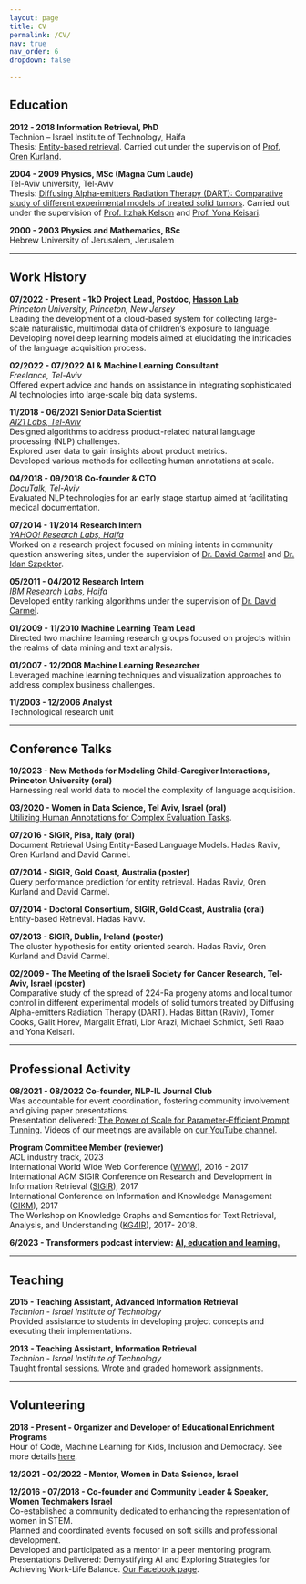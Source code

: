 ```yaml
---
layout: page
title: CV
permalink: /CV/
nav: true
nav_order: 6
dropdown: false

---
```


## **Education**

**2012 - 2018 Information Retrieval, PhD**
<br>Technion – Israel Institute of Technology, Haifa
<br>Thesis: <a href="/al-folio/assets/pdf/HadasRavivThesisPhD.pdf">Entity-based retrieval</a>. Carried out under the supervision of [Prof. Oren Kurland](https://iew3.technion.ac.il/~kurland/). 

**2004 - 2009 Physics, MSc (Magna Cum Laude)**
<br>Tel-Aviv university, Tel-Aviv
<br>Thesis: <a href="/al-folio/assets/pdf/MScThesis.pdf">Diffusing Alpha-emitters Radiation Therapy (DART): Comparative study of different experimental models of treated solid tumors</a>. Carried out under the supervision of [Prof. Itzhak Kelson](https://english.tau.ac.il/profile/kelson) and [Prof. Yona Keisari](https://english.tau.ac.il/profile/ykeisari).

**2000 - 2003 Physics and Mathematics, BSc**
<br>Hebrew University of Jerusalem, Jerusalem


***

## **Work History**

**07/2022 - Present - 1kD Project Lead, Postdoc, [Hasson Lab](https://hassonlab.princeton.edu/)**
<br>_Princeton University, Princeton, New Jersey_
<br>Leading the development of a cloud-based system for collecting large-scale naturalistic, multimodal data of children’s exposure to language.
<br>Developing novel deep learning models aimed at elucidating the intricacies of the language acquisition process.

**02/2022 - 07/2022 AI & Machine Learning Consultant**
<br>_Freelance, Tel-Aviv_
<br>Offered expert advice and hands on assistance in integrating sophisticated AI technologies into large-scale big data systems.

**11/2018 - 06/2021 Senior Data Scientist**
<br> _[AI21 Labs, Tel-Aviv](https://www.ai21.com/)_
<br>Designed algorithms to address product-related natural language processing (NLP) challenges.
<br>Explored user data to gain insights about product metrics.
<br>Developed various methods for collecting human annotations at scale.

**04/2018 - 09/2018 Co-founder & CTO**
<br>_DocuTalk, Tel-Aviv_
<br>Evaluated NLP technologies for an early stage startup aimed at facilitating medical documentation.

**07/2014 - 11/2014 Research Intern**
<br>_[YAHOO! Research Labs, Haifa](https://research.yahoo.com/)_
<br>Worked on a research project focused on mining intents in community question answering sites, under the supervision of [Dr. David Carmel](https://davidcarmel.org/about/) and [Dr. Idan 
Szpektor](https://scholar.google.co.il/citations?user=XI2CP68AAAAJ&hl=en).

**05/2011 - 04/2012 Research Intern**
<br>_[IBM Research Labs, Haifa](https://research.ibm.com/labs/haifa/)_
<br>Developed entity ranking algorithms under the supervision of [Dr. David Carmel](https://davidcarmel.org/about/). 

**01/2009 - 11/2010 Machine Learning Team Lead**
<br>Directed two machine learning research groups focused on projects within the realms of data mining and text analysis.

**01/2007 - 12/2008 Machine Learning Researcher**
<br>Leveraged machine learning techniques and visualization approaches to address complex business challenges.

**11/2003 - 12/2006 Analyst**
<br>Technological research unit

***

## **Conference Talks**

**10/2023 - New Methods for Modeling Child-Caregiver Interactions, Princeton University (oral)**
<br>Harnessing real world data to model the complexity of language acquisition.

**03/2020 - Women in Data Science, Tel Aviv, Israel (oral)**
<br>[Utilizing Human Annotations for Complex Evaluation Tasks](https://www.youtube.com/watch?v=QL8O-5MGqmM).

**07/2016 - SIGIR, Pisa, Italy (oral)**
<br>Document Retrieval Using Entity-Based Language Models. Hadas Raviv, Oren Kurland and David Carmel.

**07/2014 - SIGIR, Gold Coast, Australia (poster)**
<br>Query performance prediction for entity retrieval. Hadas Raviv, Oren Kurland and David Carmel.

**07/2014 - Doctoral Consortium, SIGIR, Gold Coast, Australia (oral)**
<br>Entity-based Retrieval. Hadas Raviv.

**07/2013 - SIGIR, Dublin, Ireland (poster)**
<br>The cluster hypothesis for entity oriented search. Hadas Raviv, Oren Kurland and David Carmel.

**02/2009 - The Meeting of the Israeli Society for Cancer Research, Tel- Aviv, Israel (poster)**
<br>Comparative study of the spread of 224-Ra progeny atoms and local tumor control in different experimental models of solid tumors treated by Diffusing Alpha-emitters Radiation Therapy (DART). Hadas Bittan (Raviv), Tomer Cooks, Galit 
Horev, Margalit Efrati, Lior Arazi, Michael Schmidt, Sefi Raab and Yona Keisari.

***

## **Professional Activity**

**08/2021 - 08/2022 Co-founder, NLP-IL Journal Club**
<br>Was accountable for event coordination, fostering community involvement and giving paper presentations.
<br>Presentation delivered: [The Power of Scale for Parameter-Efficient Prompt Tunning](https://www.youtube.com/watch?v=AWwW6ozoc0c&list=PLN5QgHTG8IMIK1UtoBMEg5ZX6pWkfw-U-&index=17). Videos of our meetings are available on [our YouTube 
channel](https://www.youtube.com/channel/UCXfXbnzKRgiZcTgnTK1uiqg).

**Program Committee Member (reviewer)**
<br>ACL industry track, 2023
<br>International World Wide Web Conference ([WWW](http://www.wikicfp.com/cfp/program?id=3182&s=WWW&f=International%20World%20Wide%20Web%20Conferences)), 2016 - 2017
<br>International ACM SIGIR Conference on Research and Development in Information Retrieval ([SIGIR](http://sigir.org/sigir2017/)), 2017
<br>International Conference on Information and Knowledge Management ([CIKM](http://www.cikmconference.org/CIKM2017/)), 2017
<br>The Workshop on Knowledge Graphs and Semantics for Text Retrieval, Analysis, and Understanding ([KG4IR](https://kg4ir.github.io/)), 2017- 2018.

**6/2023 - Transformers podcast interview: [AI, education and learning.](https://www.youtube.com/watch?v=9e8DX2_J3bM)**

***

## **Teaching**

**2015 - Teaching Assistant, Advanced Information Retrieval** 
<br>_Technion - Israel Institute of Technology_
<br>Provided assistance to students in developing project concepts and executing their implementations.

**2013 - Teaching Assistant, Information Retrieval**
<br>_Technion - Israel Institute of Technology_
<br>Taught frontal sessions. Wrote and graded homework assignments.

***

## **Volunteering**

**2018 - Present - Organizer and Developer of Educational Enrichment Programs**
<br>Hour of Code, Machine Learning for Kids, Inclusion and Democracy. See more details [here](https://hadas.github.io/al-folio/projects/). 

**12/2021 - 02/2022 - Mentor, Women in Data Science, Israel**

**12/2016 - 07/2018 - Co-founder and Community Leader & Speaker, Women Techmakers Israel**
<br>Co-established a community dedicated to enhancing the representation of women in STEM. 
<br>Planned and coordinated events focused on soft skills and professional development.
<br>Developed and participated as a mentor in a peer mentoring program.
<br>Presentations Delivered: Demystifying AI and Exploring Strategies for Achieving Work-Life Balance. [Our Facebook page](https://www.facebook.com/wtmil).  
